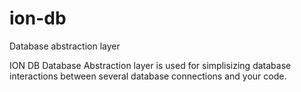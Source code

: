 # ion-db
Database abstraction layer

ION DB Database Abstraction layer is used for simplisizing database interactions between several database connections and your code.

